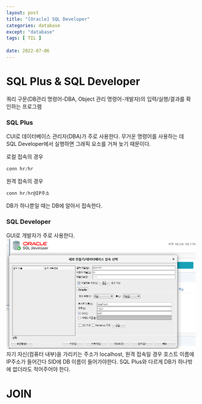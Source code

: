 ```yaml
---
layout: post
title: "[Oracle] SQL Developer"
categories: database
except: "database"
tags: [ TIL ]

date: 2022-07-06
---
```


# SQL Plus & SQL Developer
쿼리 구문(DB관리 명령어-DBA, Object 관리 명령어-개발자)의 입력/실행/결과를 확인하는 프로그램

### SQL Plus
CUI로 데이터베이스 관리자(DBA)가 주로 사용한다. 무거운 명령어를 사용하는 데 SQL Developer에서 실행하면 그래픽 요소를 거쳐 늦기 때문이다.

로컬 접속의 경우
```sql
conn hr/hr
```
원격 접속의 경우
```sql
conn hr/hr@IP주소
```
DB가 하나뿐일 때는 DB에 알아서 접속한다.

### SQL Developer
GUI로 개발자가 주로 사용한다.
![sql developer 접속](./img/sqldevconn.PNG)
자기 자신(컴퓨터 내부)을 가리키는 주소가 localhost, 원격 접속일 경우 호스트 이름에 IP주소가 들어간다
SID에 DB 이름이 들어가야한다. SQL Plus와 다르게 DB가 하나밖에 없더라도 적어주어야 한다.
<br>

# JOIN

<br>
<br>

